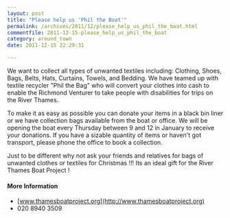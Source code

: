 ```yaml
---
layout: post
title: "Please help us 'Phil the Boat'"
permalink: /archives/2011/12/please_help_us_phil_the_boat.html
commentfile: 2011-12-15-please_help_us_phil_the_boat
category: around_town
date: 2011-12-15 22:29:31

---
```


We want to collect all types of unwanted textiles including: Clothing, Shoes, Bags, Belts, Hats, Curtains, Towels, and Bedding. We have teamed up with textile recycler "Phil the Bag" who will convert your clothes into cash to enable the Richmond Venturer to take people with disabilities for trips on the River Thames.

To make it as easy as possible you can donate your items in a black bin liner or we have collection bags available from the boat or office. We will be opening the boat every Thursday between 9 and 12 in January to receive your donations. If you have a sizable quantity of items or haven't got transport, please phone the office to book a collection.

Just to be different why not ask your friends and relatives for bags of unwanted clothes or textiles for Christmas !!! Its an ideal gift for the River Thames Boat Project !

#### More Information

-   [www.thamesboatproject.org](http://www.thamesboatproject.org)
-   020 8940 3509
